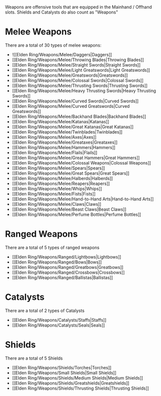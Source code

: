 Weapons are offensive tools that are equipped in the Mainhand / Offhand slots. Shields and Catalysts do also count as "Weapons"

# Melee Weapons
There are a total of 30 types of melee weapons:
- ![[Elden Ring/Weapons/Melee/Daggers|Daggers]]
- [[Elden Ring/Weapons/Melee/Throwing Blades|Throwing Blades]]
- [[Elden Ring/Weapons/Melee/Straight Swords|Straight Swords]]
- [[Elden Ring/Weapons/Melee/Light Greatswords|Light Greatswords]]
- [[Elden Ring/Weapons/Melee/Greatswords|Greatswords]]
- [[Elden Ring/Weapons/Melee/Colossal Swords|Colossal Swords]]
- [[Elden Ring/Weapons/Melee/Thrusting Swords|Thrusting Swords]]
- [[Elden Ring/Weapons/Melee/Heavy Thrusting Swords|Heavy Thrusting Swords]]
- [[Elden Ring/Weapons/Melee/Curved Swords|Curved Swords]]
- [[Elden Ring/Weapons/Melee/Curved Greatswords|Curved Greatswords]]
- [[Elden Ring/Weapons/Melee/Backhand Blades|Backhand Blades]]
- [[Elden Ring/Weapons/Melee/Katanas|Katanas]]
- [[Elden Ring/Weapons/Melee/Great Katanas|Great Katanas]]
- [[Elden Ring/Weapons/Melee/Twinblades|Twinblades]]
- [[Elden Ring/Weapons/Melee/Axes|Axes]]
- [[Elden Ring/Weapons/Melee/Greataxes|Greataxes]]
- [[Elden Ring/Weapons/Melee/Hammers|Hammers]]
- [[Elden Ring/Weapons/Melee/Flails|Flails]]
- [[Elden Ring/Weapons/Melee/Great Hammers|Great Hammers]]
- [[Elden Ring/Weapons/Melee/Colossal Weapons|Colossal Weapons]]
- [[Elden Ring/Weapons/Melee/Spears|Spears]]
- [[Elden Ring/Weapons/Melee/Great Spears|Great Spears]]
- [[Elden Ring/Weapons/Melee/Halberds|Halberds]]
- [[Elden Ring/Weapons/Melee/Reapers|Reapers]]
- [[Elden Ring/Weapons/Melee/Whips|Whips]]
- [[Elden Ring/Weapons/Melee/Fists|Fists]]
- [[Elden Ring/Weapons/Melee/Hand-to-Hand Arts|Hand-to-Hand Arts]]
- [[Elden Ring/Weapons/Melee/Claws|Claws]]
- [[Elden Ring/Weapons/Melee/Beast Claws|Beast Claws]]
- [[Elden Ring/Weapons/Melee/Perfume Bottles|Perfume Bottles]]

# Ranged Weapons
There are a total of 5 types of ranged weapons
- [[Elden Ring/Weapons/Ranged/Lightbows|Lightbows]]
- [[Elden Ring/Weapons/Ranged/Bows|Bows]]
- [[Elden Ring/Weapons/Ranged/Greatbows|Greatbows]]
- [[Elden Ring/Weapons/Ranged/Crossbows|Crossbows]]
- [[Elden Ring/Weapons/Ranged/Ballistas|Ballistas]]

# Catalysts
There are a total of 2 types of Catalysts
- [[Elden Ring/Weapons/Catalysts/Staffs|Staffs]]
- [[Elden Ring/Weapons/Catalysts/Seals|Seals]]

# Shields
There are a total of 5 Shields
- [[Elden Ring/Weapons/Shields/Torches|Torches]]
- [[Elden Ring/Weapons/Small Shields|Small Shields]]
- [[Elden Ring/Weapons/Shields/Medium Shields|Medium Shields]]
- [[Elden Ring/Weapons/Shields/Greatshields|Greatshields]]
- [[Elden Ring/Weapons/Shields/Thrusting Shields|Thrusting Shields]]